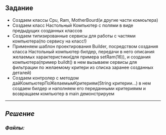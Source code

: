 ## Задание
* Создаем классы Cpu, Ram, MotherBourd(и другие части комюьтера)
* Создаем класс Настольный Компьютер с полями в виде предыдущих созданных классов
* Создаем типизированные сервисы для работы с частями компьютера(по сервису на класс!)
* Применяем шаблон проектирования Builder, посредством создания класса Настольный компьютер билдер, передачи в него описания желаемых характеристики(для примера setRam(16)), и создания компьютера(пример buildt() в нем вызываем сервисы для фильтрации по желаемому критери из списка заранее созданных деталей)
* Создаем контролер с методом дайКомпьютерПоЖелаемымКритериям(String критерии...)
в нем создаем билдер и наполняем его переданными критериямм и возвращаем компьютер
в main демонстрируем
___
## _Решение_
### _Файлы:_
